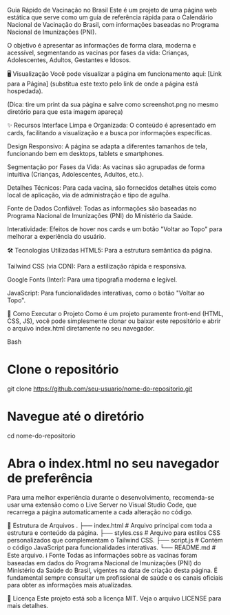 Guia Rápido de Vacinação no Brasil
Este é um projeto de uma página web estática que serve como um guia de referência rápida para o Calendário Nacional de Vacinação do Brasil, com informações baseadas no Programa Nacional de Imunizações (PNI).

O objetivo é apresentar as informações de forma clara, moderna e acessível, segmentando as vacinas por fases da vida: Crianças, Adolescentes, Adultos, Gestantes e Idosos.

🖥️ Visualização
Você pode visualizar a página em funcionamento aqui: [Link para a Página] (substitua este texto pelo link de onde a página está hospedada).

(Dica: tire um print da sua página e salve como screenshot.png no mesmo diretório para que esta imagem apareça)

✨ Recursos
Interface Limpa e Organizada: O conteúdo é apresentado em cards, facilitando a visualização e a busca por informações específicas.

Design Responsivo: A página se adapta a diferentes tamanhos de tela, funcionando bem em desktops, tablets e smartphones.

Segmentação por Fases da Vida: As vacinas são agrupadas de forma intuitiva (Crianças, Adolescentes, Adultos, etc.).

Detalhes Técnicos: Para cada vacina, são fornecidos detalhes úteis como local de aplicação, via de administração e tipo de agulha.

Fonte de Dados Confiável: Todas as informações são baseadas no Programa Nacional de Imunizações (PNI) do Ministério da Saúde.

Interatividade: Efeitos de hover nos cards e um botão "Voltar ao Topo" para melhorar a experiência do usuário.

🛠️ Tecnologias Utilizadas
HTML5: Para a estrutura semântica da página.

Tailwind CSS (via CDN): Para a estilização rápida e responsiva.

Google Fonts (Inter): Para uma tipografia moderna e legível.

JavaScript: Para funcionalidades interativas, como o botão "Voltar ao Topo".

🚀 Como Executar o Projeto
Como é um projeto puramente front-end (HTML, CSS, JS), você pode simplesmente clonar ou baixar este repositório e abrir o arquivo index.html diretamente no seu navegador.

Bash

# Clone o repositório
git clone https://github.com/seu-usuario/nome-do-repositorio.git

# Navegue até o diretório
cd nome-do-repositorio

# Abra o index.html no seu navegador de preferência
Para uma melhor experiência durante o desenvolvimento, recomenda-se usar uma extensão como o Live Server no Visual Studio Code, que recarrega a página automaticamente a cada alteração no código.

📂 Estrutura de Arquivos
.
├── index.html      # Arquivo principal com toda a estrutura e conteúdo da página.
├── styles.css      # Arquivo para estilos CSS personalizados que complementam o Tailwind CSS.
├── script.js       # Contém o código JavaScript para funcionalidades interativas.
└── README.md       # Este arquivo.
ℹ️ Fonte
Todas as informações sobre as vacinas foram baseadas em dados do Programa Nacional de Imunizações (PNI) do Ministério da Saúde do Brasil, vigentes na data de criação desta página. É fundamental sempre consultar um profissional de saúde e os canais oficiais para obter as informações mais atualizadas.

📄 Licença
Este projeto está sob a licença MIT. Veja o arquivo LICENSE para mais detalhes.
